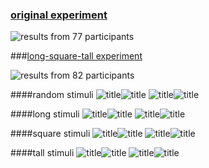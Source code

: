 ### [original experiment](https://web.stanford.edu/~scontras/experiment_persistence.v10-master/persistence.v10/persistence.v10.html)

![results from 77 participants](../../../writing/Cubert/plots/expt3.png)

###[long-square-tall experiment](https://web.stanford.edu/~scontras/CollectivePredication/11-long-square/long-square.html)

![results from 82 participants](long-square.png)

####random stimuli
![title](../expt-files/images/context1.3.png)![title](../expt-files/images/context2.3.png)
![title](../expt-files/images/context3.3.png)![title](../expt-files/images/context4.3.png)

####long stimuli
![title](../expt-files/images/context1.3.long.reg.png)![title](../expt-files/images/context2.3.long.reg.png)
![title](../expt-files/images/context3.3.long.reg.png)![title](../expt-files/images/context4.3.long.reg.png)

####square stimuli
![title](../expt-files/images/context1.3.square.reg.png)![title](../expt-files/images/context2.3.square.reg.png)
![title](../expt-files/images/context3.3.square.reg.png)![title](../expt-files/images/context4.3.square.reg.png)

####tall stimuli
![title](../expt-files/images/context1.3.reg.png)![title](../expt-files/images/context2.3.reg.png)
![title](../expt-files/images/context3.3.reg.png)![title](../expt-files/images/context4.3.reg.png)
